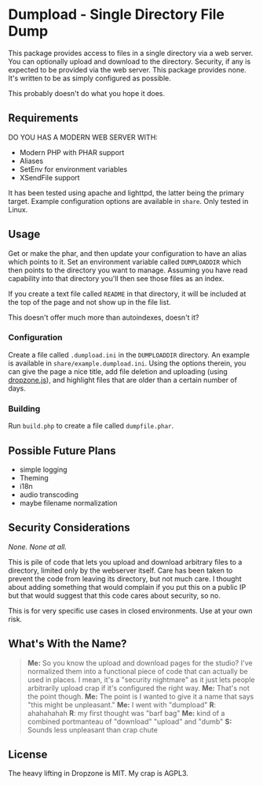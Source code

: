 # Dumpload - Single Directory File Dump

This package provides access to files in a single directory via a web server.  You can optionally upload and download to the directory.  Security, if any is expected to be provided via the web server.   This package provides none.   It's written to be as simply configured as possible.

This probably doesn't do what you hope it does.

## Requirements

DO YOU HAS A MODERN WEB SERVER WITH:

- Modern PHP with PHAR support
- Aliases
- SetEnv for environment variables
- XSendFile support

It has been tested using apache and lighttpd, the latter being the primary target.   Example configuration options are available in `share`.  Only tested in Linux.


## Usage

Get or make the phar, and then update your configuration to have an alias which points to it.  Set an environment variable called `DUMPLOADDIR` which then points to the directory you want to manage.   Assuming you have read capability into that directory you'll then see those files as an index.

If you create a text file called `README` in that directory, it will be included at the top of the page and not show up in the file list.

This doesn't offer much more than autoindexes, doesn't it?

### Configuration

Create a file called `.dumpload.ini` in the `DUMPLOADDIR` directory.   An example is available in `share/example.dumpload.ini`.  Using the options therein, you can give the page a nice title, add file deletion and uploading (using [dropzone.js](https://www.dropzonejs.com/)), and highlight files that are older than a certain number of days.

### Building

Run `build.php` to create a file called `dumpfile.phar`.

## Possible Future Plans

- simple logging
- Theming
- i18n
- audio transcoding
- maybe filename normalization

## Security Considerations

*None.   None at all.*

This is pile of code that lets you upload and download arbitrary files to a directory, limited only by the webserver itself.   Care has been taken to prevent the code from leaving its directory, but not much care.  I thought about adding something that would complain if you put this on a public IP but that would suggest that this code cares about security, so no.

This is for very specific use cases in closed environments.   Use at your own risk.

## What's With the Name?

> **Me:** So you know the upload and download pages for the studio?  I've normalized them into a functional piece of code that can actually be used in places.   I mean, it's a "security nightmare" as it just lets people arbitrarily upload crap if it's configured the right way.
> **Me:** That's not the point though.
> **Me:** The point is I wanted to give it a name that says "this might be unpleasant."
> **Me:** I went with "dumpload"
> **R**:  ahahahahah
> **R**: my first thought was "barf bag"
> **Me:** kind of a combined portmanteau of "download"  "upload" and "dumb"
> **S:** Sounds less unpleasant than crap chute

## License

The heavy lifting in Dropzone is MIT.   My crap is AGPL3.

